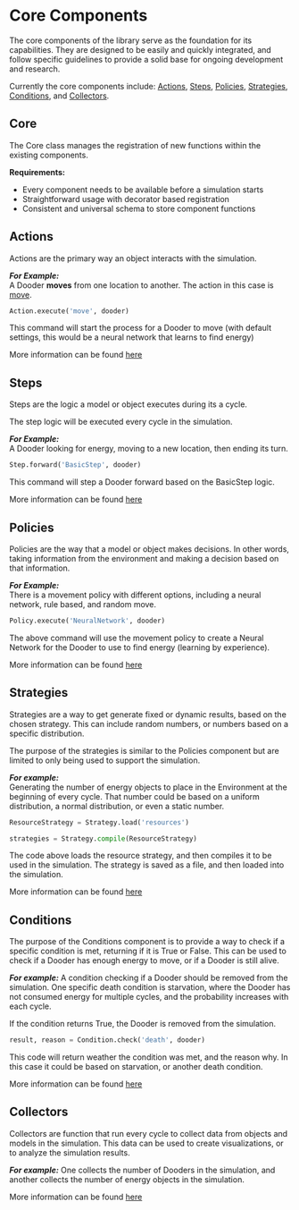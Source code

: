 # Core Components

The core components of the library serve as the foundation for its capabilities. They are designed to be easily and quickly integrated, and follow specific guidelines to provide a solid base for ongoing development and research.

Currently the core components include: [Actions](#Actions), [Steps](#Steps), [Policies](#Policies), [Strategies](#Strategies), [Conditions](#Conditions), and [Collectors](#Collectors).

## Core

The Core class manages the registration of new functions within the existing components.

**Requirements:**

- Every component needs to be available before a simulation starts
- Straightforward usage with decorator based registration
- Consistent and universal schema to store component functions

## Actions

Actions are the primary way an object interacts with the simulation.

***For Example:***  
A Dooder **moves** from one location to another. The action in this case is [move](https://github.com/csmangum/Dooders/blob/main/sdk/actions/move.py).

```python
Action.execute('move', dooder)
```

This command will start the process for a Dooder to move (with default settings, this would be a neural network that learns to find energy)

More information can be found [here]()

## Steps

Steps are the logic a model or object executes during its a cycle.

The step logic will be executed every cycle in the simulation.

***For Example:***  
A Dooder looking for energy, moving to a new location, then ending its turn.

```python
Step.forward('BasicStep', dooder)
```

This command will step a Dooder forward based on the BasicStep logic.

More information can be found [here]()

## Policies

Policies are the way that a model or object makes decisions. In other words, taking information from the environment and making a decision based on that information.

***For Example:***  
There is a movement policy with different options, including a neural network, rule based, and random move.

```python
Policy.execute('NeuralNetwork', dooder)
```

The above command will use the movement policy to create a Neural Network for the Dooder to use to find energy (learning by experience).

More information can be found [here]()

## Strategies

Strategies are a way to get generate fixed or dynamic results, based on the chosen strategy. This can include random numbers, or numbers based on a specific distribution.

The purpose of the strategies is similar to the Policies component but are limited to only being used to support the simulation.

***For example:***  
Generating the number of energy objects to place in the Environment at the beginning of every cycle. That number could be based on a uniform distribution, a normal distribution, or even a static number.

```python
ResourceStrategy = Strategy.load('resources')

strategies = Strategy.compile(ResourceStrategy)
```

The code above loads the resource strategy, and then compiles it to be used in the simulation. The strategy is saved as a file, and then loaded into the simulation.

More information can be found [here]()

## Conditions

The purpose of the Conditions component is to provide a way to check if a specific condition is met, returning if it is True or False. This can be used to check if a Dooder has enough energy to move, or if a Dooder is still alive.

***For example:***
A condition checking if a Dooder should be removed from the simulation. One specific death condition is starvation, where the Dooder has not consumed energy for multiple cycles, and the probability increases with each cycle.

If the condition returns True, the Dooder is removed from the simulation.

```python
result, reason = Condition.check('death', dooder)
```

This code will return weather the condition was met, and the reason why. In this case it could be based on starvation, or another death condition.

More information can be found [here]()

## Collectors

Collectors are function that run every cycle to collect data from objects and models in the simulation. This data can be used to create visualizations, or to analyze the simulation results.

***For example:***
One collects the number of Dooders in the simulation, and another collects the number of energy objects in the simulation.

More information can be found [here]()